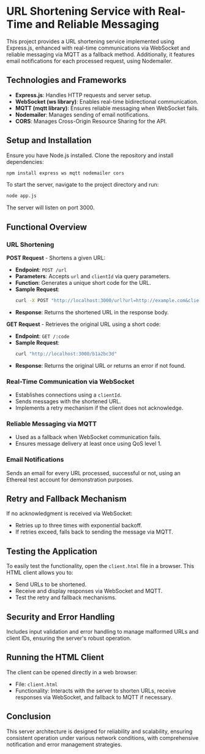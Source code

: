 # URL Shortening Service with Real-Time and Reliable Messaging

This project provides a URL shortening service implemented using Express.js, enhanced with real-time communications via WebSocket and reliable messaging via MQTT as a fallback method. Additionally, it features email notifications for each processed request, using Nodemailer.

## Technologies and Frameworks

- **Express.js**: Handles HTTP requests and server setup.
- **WebSocket (ws library)**: Enables real-time bidirectional communication.
- **MQTT (mqtt library)**: Ensures reliable messaging when WebSocket fails.
- **Nodemailer**: Manages sending of email notifications.
- **CORS**: Manages Cross-Origin Resource Sharing for the API.

## Setup and Installation

Ensure you have Node.js installed. Clone the repository and install dependencies:

```bash
npm install express ws mqtt nodemailer cors
```

To start the server, navigate to the project directory and run:

```bash
node app.js
```

The server will listen on port 3000.

## Functional Overview

### URL Shortening

**POST Request** - Shortens a given URL:

- **Endpoint**: `POST /url`
- **Parameters**: Accepts `url` and `clientId` via query parameters.
- **Function**: Generates a unique short code for the URL.
- **Sample Request**:
  ```bash
  curl -X POST "http://localhost:3000/url?url=http://example.com&clientId=12345"
  ```
- **Response**: Returns the shortened URL in the response body.

**GET Request** - Retrieves the original URL using a short code:

- **Endpoint**: `GET /:code`
- **Sample Request**:
  ```bash
  curl "http://localhost:3000/b1a2bc3d"
  ```
- **Response**: Returns the original URL or returns an error if not found.

### Real-Time Communication via WebSocket

- Establishes connections using a `clientId`.
- Sends messages with the shortened URL.
- Implements a retry mechanism if the client does not acknowledge.

### Reliable Messaging via MQTT

- Used as a fallback when WebSocket communication fails.
- Ensures message delivery at least once using QoS level 1.

### Email Notifications

Sends an email for every URL processed, successful or not, using an Ethereal test account for demonstration purposes.

## Retry and Fallback Mechanism

If no acknowledgment is received via WebSocket:

- Retries up to three times with exponential backoff.
- If retries exceed, falls back to sending the message via MQTT.

## Testing the Application

To easily test the functionality, open the `client.html` file in a browser. This HTML client allows you to:

- Send URLs to be shortened.
- Receive and display responses via WebSocket and MQTT.
- Test the retry and fallback mechanisms.

## Security and Error Handling

Includes input validation and error handling to manage malformed URLs and client IDs, ensuring the server's robust operation.

## Running the HTML Client

The client can be opened directly in a web browser:

- File: `client.html`
- Functionality: Interacts with the server to shorten URLs, receive responses via WebSocket, and fallback to MQTT if necessary.

## Conclusion

This server architecture is designed for reliability and scalability, ensuring consistent operation under various network conditions, with comprehensive notification and error management strategies.
